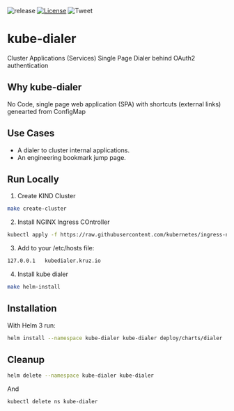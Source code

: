 ![release](https://img.shields.io/github/v/release/kruzio/kube-dialer?sort=semver)
[![License](https://img.shields.io/badge/License-Apache%202.0-blue.svg)](https://opensource.org/licenses/Apache-2.0)
![Tweet](https://img.shields.io/twitter/url?style=social&url=https%3A%2F%2Fgithub.com%2Fkruzio%2Fkube-dialer)

# kube-dialer
Cluster Applications (Services) Single Page Dialer behind OAuth2 authentication


## Why kube-dialer
No Code, single page web application (SPA) with shortcuts (external links) genearted from ConfigMap

## Use Cases
* A dialer to cluster internal applications.
* An engineering bookmark jump page.


## Run Locally

1. Create KIND Cluster
```bash
make create-cluster
```

2. Install NGINX Ingress COntroller
```bash
kubectl apply -f https://raw.githubusercontent.com/kubernetes/ingress-nginx/master/deploy/static/provider/kind/deploy.yaml
```

3. Add to your /etc/hosts file:
```bash
127.0.0.1	kubedialer.kruz.io
```

4. Install kube dialer
```bash
make helm-install
```

## Installation

With Helm 3 run:

```bash
helm install --namespace kube-dialer kube-dialer deploy/charts/dialer
```

## Cleanup

```bash
helm delete --namespace kube-dialer kube-dialer
```

And

```bash
kubectl delete ns kube-dialer
```
